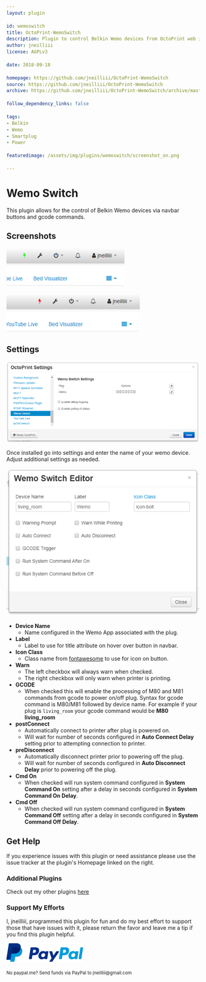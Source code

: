 ```yaml
---
layout: plugin
    
id: wemoswitch
title: OctoPrint-WemoSwitch
description: Plugin to control Belkin Wemo devices from OctoPrint web interface.
author: jneilliii
license: AGPLv3

date: 2018-09-18
    
homepage: https://github.com/jneilliii/OctoPrint-WemoSwitch
source: https://github.com/jneilliii/OctoPrint-WemoSwitch
archive: https://github.com/jneilliii/OctoPrint-WemoSwitch/archive/master.zip
    
follow_dependency_links: false
    
tags:
- Belkin
- Wemo
- Smartplug
- Power

featuredimage: /assets/img/plugins/wemoswitch/screenshot_on.png

---
```


# Wemo Switch
    
This plugin allows for the control of Belkin Wemo devices via navbar buttons and gcode commands.

## Screenshots

![on](/assets/img/plugins/wemoswitch/screenshot_on.png)

![off](/assets/img/plugins/wemoswitch/screenshot_off.png)

## Settings

![screenshot](/assets/img/plugins/wemoswitch/settings.png)

Once installed go into settings and enter the name of your wemo device. Adjust additional settings as needed.

![screenshot](/assets/img/plugins/wemoswitch/settings_wemo_editor.png)

- **Device Name**
  - Name configured in the Wemo App associated with the plug.
- **Label**
  - Label to use for title attribute on hover over button in navbar.
- **Icon Class**
  - Class name from [fontawesome](http://fontawesome.io/3.2.1/cheatsheet/) to use for icon on button.
- **Warn**
  - The left checkbox will always warn when checked.
  - The right checkbox will only warn when printer is printing.
- **GCODE**
  - When checked this will enable the processing of M80 and M81 commands from gcode to power on/off plug.  Syntax for gcode command is M80/M81 followed by device name.  For example if your plug is `living_room` your gcode command would be **M80 living_room**
- **postConnect**
  - Automatically connect to printer after plug is powered on.
  - Will wait for number of seconds configured in **Auto Connect Delay** setting prior to attempting connection to printer.
- **preDisconnect**
  - Automatically disconnect printer prior to powering off the plug.
  - Will wait for number of seconds configured in **Auto Disconnect Delay** prior to powering off the plug.
- **Cmd On**
  - When checked will run system command configured in **System Command On** setting after a delay in seconds configured in **System Command On Delay**.
- **Cmd Off**
  - When checked will run system command configured in **System Command Off** setting after a delay in seconds configured in **System Command Off Delay**.
  
## Get Help

If you experience issues with this plugin or need assistance please use the issue tracker at the plugin's Homepage linked on the right.

### Additional Plugins

Check out my other plugins [here](https://plugins.octoprint.org/by_author/#jneilliii)

### Support My Efforts
I, jneilliii, programmed this plugin for fun and do my best effort to support those that have issues with it, please return the favor and leave me a tip if you find this plugin helpful.

[![paypal](/assets/img/plugins/wemoswitch/paypal-with-text.png)](https://paypal.me/jneilliii)

<small>No paypal.me? Send funds via PayPal to jneilliii&#64;gmail&#46;com</small>


